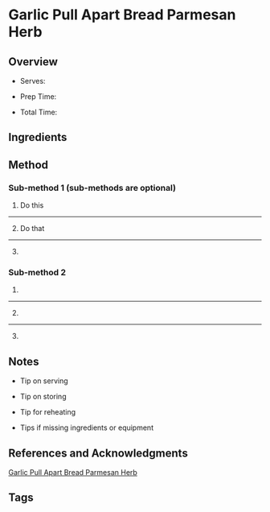 # Garlic Pull Apart Bread Parmesan Herb

## Overview

- Serves:

- Prep Time:

- Total Time:

## Ingredients



## Method

### Sub-method 1 (sub-methods are optional)

1. Do this
---
2. Do that
---
3.

### Sub-method 2

1.
---
2.
---
3.

## Notes

- Tip on serving

- Tip on storing

- Tip for reheating

- Tips if missing ingredients or equipment

## References and Acknowledgments

[Garlic Pull Apart Bread Parmesan Herb](http://www.howsweeteats.com/2017/09/garlic-pull-apart-bread-parmesan-herb/)

## Tags



